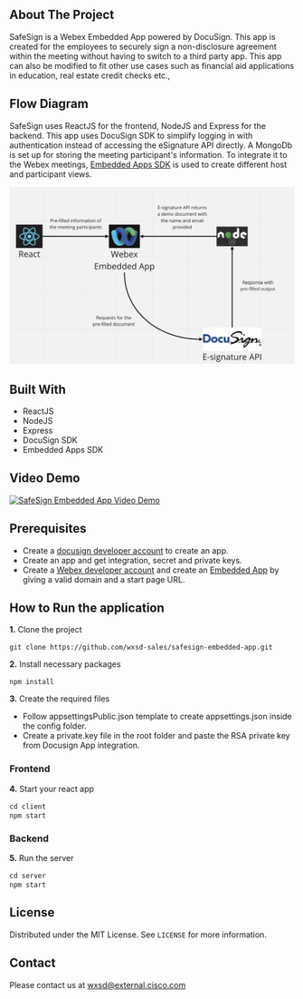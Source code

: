 ## About The Project
SafeSign is a Webex Embedded App powered by DocuSign. This app is created for the employees to securely sign a non-disclosure agreement within the meeting without having to switch to a third party app. This app can also be modified to fit other use cases such as financial aid applications in education, real estate credit checks etc.,   

## Flow Diagram
SafeSign uses ReactJS for the frontend, NodeJS and Express for the backend. This app uses DocuSign SDK to simplify logging in with authentication instead of accessing the eSignature API directly. A MongoDb is set up for storing the meeting participant's information. To integrate it to the Webex meetings, [Embedded Apps SDK](https://developer.webex.com/docs/api/guides/embedded-apps-reference) is used to create different host and participant views.

![SafeSign Architecture](https://github.com/wxsd-sales/safesign-embedded-app/blob/master/client/public/safesign-flow-diagram.png)

## Built With
* ReactJS
* NodeJS
* Express
* DocuSign SDK
* Embedded Apps SDK

## Video Demo
[![SafeSign Embedded App Video Demo](https://img.youtube.com/vi/fsLORLIB8i8/sddefault.jpg)](https://www.youtube.com/watch?v=fsLORLIB8i8, "SafeSign Embedded App Video Demo")

## Prerequisites
* Create a [docusign developer account](https://go.docusign.com/o/sandbox/?ga=2.70927056.1363819232.1590515244-192278368.1546193875&ECID=20890&elqCampaignId=20890&LS=NA_DEV_BOTH_BetaSite_2020-05&utm_campaign=NA_DEV_BOTH_BetaSite_2020-05&Channel=DDCUS000016968056&cName=DocuSign.com&postActivateUrl=https://developers.docusign.com/) to create an app.
* Create an app and get integration, secret and private keys.
* Create a [Webex developer account](https://developer.webex.com/) and create an [Embedded App](https://developer.webex.com/my-apps/new) by giving a valid domain and a start page URL.

## How to Run the application
**1.** Clone the project
```
git clone https://github.com/wxsd-sales/safesign-embedded-app.git
```

**2.** Install necessary packages
```
npm install
```

**3.** Create the required files
* Follow appsettingsPublic.json template to create appsettings.json inside the config folder. 
* Create a private.key file in the root folder and paste the RSA private key from Docusign App integration.

### Frontend

**4.** Start your react app
```
cd client
npm start
```

### Backend

**5.** Run the server
```
cd server
npm start
```


## License
Distributed under the MIT License. See `LICENSE` for more information.

## Contact
Please contact us at wxsd@external.cisco.com
